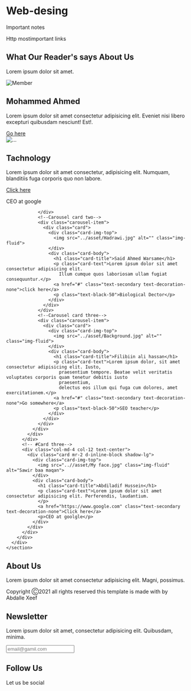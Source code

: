 # Web-desing
Important notes






Http mostimportant links


 <section class="section-4">
      <div class="container text-center">
        <h1 class="text-dark">What Our Reader's says About Us</h1>
        <p class="text-seconadary "> Lorem ipsum dolor sit amet.</p>
        <div class="team row">
          <!--Card One-->
          <div class="col-md-4 col-12 text-center">
            <div class="card mr-2 d-inline-block shadow-lg">
              <div class="card image-top">
                <img src="../asset/What's technology.jpg" alt="Member" class="image-fluid border-radius">
              </div>
              <div class="card-body">
                <h1 class="card-title">Mohammed Ahmed</h1>
                <p class="card-text">Lorem ipsum dolor sit amet consectetur adipisicing elit. Eveniet
                  nisi libero excepturi quibusdam nesciunt! Est!.</p>
                <a href="#" class="text-secondary text-decoration-none">Go here</a>
              </div>
            </div>
          </div>
          <!--Card Two-->
          <div class="col-md-4 col-12 text-center">
            <div id="carouselExampleSlidesOnly" class="carousel slide" data-ride="carousel">
              <div class="carousel-inner">
                <!--Carousel card one-->
                <div class="carousel-item active">
                  <div class="card">
                    <div class="card-img-top">
                      <img src="../asset/Somaliland plans to become IT developed country.jpg" alt="..."
                        class="img-fluid">
                    </div>
                    <div class="card-body">
                      <h1 class="card-title">Tachnology</h1>
                      <p class="card-text">Lorem ipsum dolor sit amet consectetur, adipisicing elit. Numquam,
                        blanditiis fuga corporis quo non labore.</p>
                      <a href="#" class="text-secondary text-decoration-none">Click here</a>
                      <p class=" text-black-50">CEO at google</p>
                    </div>
                  </div>

                </div>
                <!--Carousel card two-->
                <div class="carousel-item">
                  <div class="card">
                    <div class="card-img-top">
                      <img src="../asset/Hadrawi.jpg" alt="" class="img-fluid">
                    </div>
                    <div class="card-body">
                      <h1 class="card-title">Said Ahmed Warsame</h1>
                      <p class="card-text">Lorem ipsum dolor sit amet consectetur adipisicing elit.
                        Illum cumque quos laboriosam ullam fugiat consequuntur.</p>
                      <a href="#" class="text-secondary text-decoration-none">click here</a>
                      <p class="text-black-50">Biological Dector</p>
                    </div>
                  </div>
                </div>
                <!--Carousel card three-->
                <div class="carousel-item">
                  <div class="card">
                    <div class="card-img-top">
                      <img src="../asset/Background.jpg" alt="" class="img-fluid">
                    </div>
                    <div class="card-body">
                      <h1 class="card-title">Filibiin ali hassan</h1>
                      <p class="card-text">Lorem ipsum dolor, sit amet consectetur adipisicing elit. Iusto,
                        praesentium tempore. Beatae velit veritatis voluptates corporis quam tenetur debitis iusto
                        praesentium,
                        delectus eos illum qui fuga cum dolores, amet exercitationem.</p>
                      <a href="#" class="text-secondary text-decoration-none">Go somewhere</a>
                      <p class="text-black-50">SEO teacher</p>
                    </div>
                  </div>
                </div>
              </div>
            </div>
          </div>
          <!-- #Card three-->
          <div class="col-md-4 col-12 text-center">
            <div class="card mr-2 d-inline-block shadow-lg">
              <div class="card-img-top">
                <img src="..//asset/My face.jpg" class="img-fluid" alt="Sawir baa maqan">
              </div>
              <div class="card-body">
                <h1 class="card-title">Abdiladif Hussein</h1>
                <p class="card-text">Lorem ipsum dolor sit amet consectetur adipisicing elit. Perferendis, laudantium.
                </p>
                <a href="https://www.google.com" class="text-secondary text-decoration-none">Click here</a>
                <p>CEO at goolgle</p>
              </div>
            </div>
          </div>
        </div>
      </div>
    </section>
  </main>
  <footer>
    <div class="container-fluid p-0">
      <div class="row text-left">
        <div class="col-md-5 col-md-5">
          <h1 class="text-light">About Us</h1>
          <p class="text-muted">Lorem ipsum dolor sit amet consectetur adipisicing elit. Magni, possimus.</p>
          <p> Copyright Ⓒ2021 all rights reserved this template is made with by
            <br> <span>Abdalle Xeef</span>
          </p>
        </div>
        <div class="col-md-5 col-md-5">
          <h1 class="text-light">Newsletter</h1>
          <p class="text-muted">Lorem ipsum dolor sit amet, consectetur adipisicing elit. Quibusdam, minima.</p>
          <form class="form-inline">
            <div class="col p-0">
              <div class="input-group pr-5">
                <input type="text" class="form-control bg-dark text-white" placeholder="email@gamil.com">
                <div class="input-group-prepend">
                  <div class="input-group-text">
                    <i class="fas fa-arrow-right"></i>
                  </div>
                </div>
              </div>
            </div>
          </form>
        </div>
        <div class="col-md-2">
          <h1 class="text-light">Follow Us</h1>
          <p class="text-muted">Let us be social</p>
          <div class="column text-dark">
            <i class="fab fa-facebook-f"></i>
            <i class="fab fa-instagram"></i>
            <i class="fab fa-twitter"></i>
            <i class="fab fa-youtube"></i>
